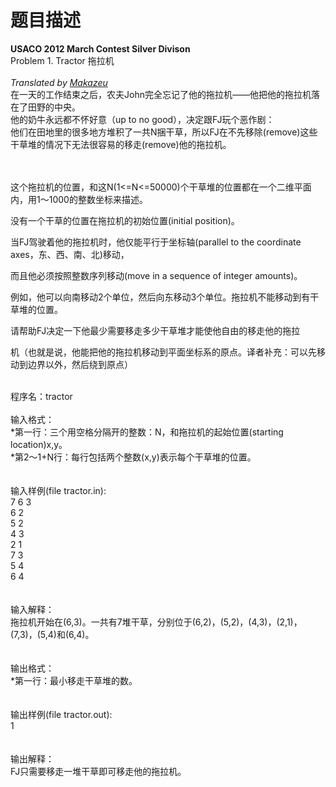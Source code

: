 # 题目描述


<strong>USACO 2012 March Contest Silver Divison</strong><br/>
Problem 1. Tractor 拖拉机<br/>
<br/>
<em>Translated by <a target="_blank" href="http://www.yeefan.tk/">Makazeu</a></em><br/>
在一天的工作结束之后，农夫John完全忘记了他的拖拉机——他把他的拖拉机落在了田野的中央。<br/>
他的奶牛永远都不怀好意（up to no good），决定跟FJ玩个恶作剧：<br/>
他们在田地里的很多地方堆积了一共N捆干草，所以FJ在不先移除(remove)这些干草堆的情况下无法很容易的移走(remove)他的拖拉机。<br/>
<br/>
<br/>
<p>
	这个拖拉机的位置，和这N(1&lt;=N&lt;=50000)个干草堆的位置都在一个二维平面内，用1～1000的整数坐标来描述。
</p>
<p>
	没有一个干草的位置在拖拉机的初始位置(initial position)。
</p>
<p>
	当FJ驾驶着他的拖拉机时，他仅能平行于坐标轴(parallel to the coordinate axes，东、西、南、北)移动，
</p>
<p>
	而且他必须按照整数序列移动(move in a sequence of integer amounts)。
</p>
<p>
	例如，他可以向南移动2个单位，然后向东移动3个单位。拖拉机不能移动到有干草堆的位置。
</p>
<p>
	请帮助FJ决定一下他最少需要移走多少干草堆才能使他自由的移走他的拖拉
</p>
<p>
	机（也就是说，他能把他的拖拉机移动到平面坐标系的原点。译者补充：可以先移动到边界以外，然后绕到原点）
</p>
<br/>
程序名：tractor<br/>
<br/>
输入格式：<br/>
*第一行：三个用空格分隔开的整数：N，和拖拉机的起始位置(starting location)x,y。<br/>
*第2～1+N行：每行包括两个整数(x,y)表示每个干草堆的位置。<br/>
<br/>
<br/>
输入样例(file tractor.in):<br/>
7 6 3<br/>
6 2<br/>
5 2<br/>
4 3<br/>
2 1<br/>
7 3<br/>
5 4<br/>
6 4<br/>
<br/>
<br/>
输入解释：<br/>
拖拉机开始在(6,3)。一共有7堆干草，分别位于(6,2)，(5,2)，(4,3)，(2,1)，(7,3)，(5,4)和(6,4)。<br/>
<br/>
<br/>
输出格式：<br/>
*第一行：最小移走干草堆的数。<br/>
<br/>
<br/>
输出样例(file tractor.out):<br/>
1<br/>
<br/>
<br/>
输出解释：<br/>
FJ只需要移走一堆干草即可移走他的拖拉机。<br/>
